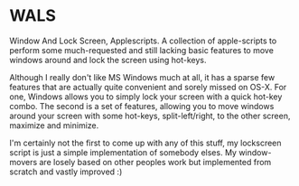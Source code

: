 WALS
====

Window And Lock Screen, Applescripts. A collection of apple-scripts to perform some much-requested and still lacking basic features to move windows around and lock the screen using hot-keys.

Although I really don't like MS Windows much at all, it has a sparse few features that are actually quite convenient and sorely missed on OS-X. For one, Windows allows you to simply lock your screen with a quick hot-key combo. The second is a set of features, allowing you to move windows around your screen with some hot-keys, split-left/right, to the other screen, maximize and minimize.

I'm certainly not the first to come up with any of this stuff, my lockscreen script is just a simple implementation of somebody elses. My window-movers are losely based on other peoples work but implemented from scratch and vastly improved :)